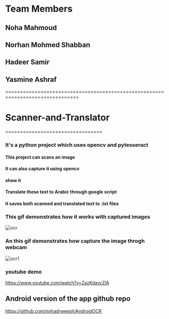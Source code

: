 # Team Members
## Noha Mahmoud
## Norhan Mohmed Shabban
## Hadeer Samir
## Yasmine Ashraf
===============================================================================
# Scanner-and-Translator
=================================
### It's a python project which uses opencv and pytesseract

#### This project can scans an image  
#### It can also capture it using opencv
#### show it 
#### Translate these text to Arabic through google script
#### It saves both scanned and translated text to .txt files
### This gif demonstrates how it works with captured images
![ocr](https://user-images.githubusercontent.com/20757813/39425526-2cd7b728-4c7c-11e8-858b-54e61375dcc9.gif)

### An this gif demonstrates how capture the image throgh webcam
![ocr1](https://user-images.githubusercontent.com/20757813/39425581-72684172-4c7c-11e8-850e-22197e6589e1.gif)

### youtube demo
https://www.youtube.com/watch?v=ZazKdavcZlA

## Android version of the app github repo
https://github.com/nohadrweesh/AndroidOCR
